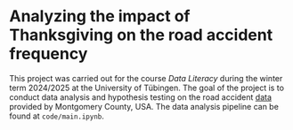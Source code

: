 # Analyzing the impact of Thanksgiving on the road accident frequency
This project was carried out for the course *Data Literacy* during the winter
term 2024/2025 at the University of Tübingen. The goal of the project is to
conduct data analysis and hypothesis testing on the road accident
[data](https://data.montgomerycountymd.gov/Public-Safety/Crash-Reporting-Drivers-Data/mmzv-x632/about_data)
provided by Montgomery County, USA. The data analysis pipeline can be found at
`code/main.ipynb`.
